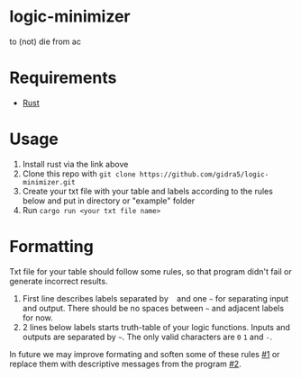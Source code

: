 # logic-minimizer
to (not) die from ac 

# Requirements
* [Rust](https://www.rust-lang.org/tools/install)

# Usage
1. Install rust via the link above
2. Clone this repo with `git clone https://github.com/gidra5/logic-minimizer.git`
3. Create your txt file with your table and labels according to the rules below and put in directory or "example" folder
4. Run `cargo run <your txt file name>`
  
# Formatting  
Txt file for your table should follow some rules, so that program didn't fail or generate incorrect results.

1. First line describes labels separated by ` ` and one `~` for separating input and output. 
There should be no spaces between `~` and adjacent labels for now. 
2. 2 lines below labels starts truth-table of your logic functions. 
Inputs and outputs are separated by `~`. 
The only valid characters are `0` `1` and `-`.

In future we may improve formating and soften some of these rules [#1](https://github.com/gidra5/logic-minimizer/issues/1) or replace them with descriptive messages from the program [#2](https://github.com/gidra5/logic-minimizer/issues/2).
